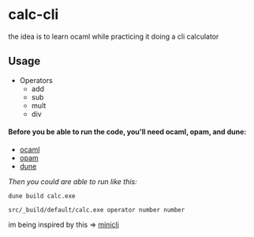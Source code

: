 # calc-cli

the idea is to learn ocaml while practicing it doing a cli calculator

## Usage

* Operators 
  * add 
  * sub 
  * mult 
  * div 

#### Before you be able to run the code, you'll need ocaml, opam, and dune:
* [ocaml](https://ocaml.org/docs/install.html)
* [opam](https://opam.ocaml.org/doc/Install.html)
* [dune](https://dune.build/install)

*Then you could are able to run like this:*

```dune build calc.exe```

```src/_build/default/calc.exe operator number number```

im being inspired by this => [minicli](https://github.com/UnixJunkie/minicli)
